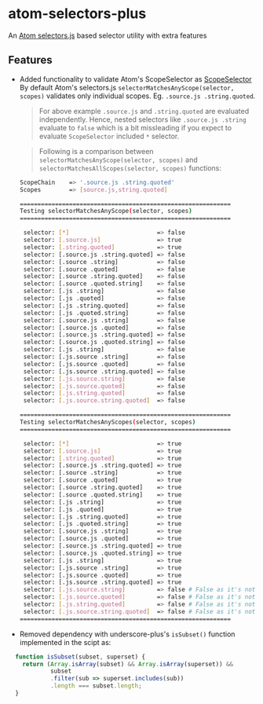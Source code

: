 # atom-selectors-plus
An [Atom selectors.js](https://github.com/atom/atom/blob/master/src/selectors.js) based selector utility with extra features

## Features  
- Added functionality to validate Atom's ScopeSelector as [ScopeSelector](https://flight-manual.atom.io/behind-atom/sections/scoped-settings-scopes-and-scope-descriptors/#scope-selectors)  
  By default Atom's selectors.js `selectorMatchesAnyScope(selector, scopes)` validates only individual scopes. Eg. `.source.js .string.quoted`.

  > For above example `.source.js` and `.string.quoted` are evaluated independently. Hence, nested selectors like `.source.js .string` evaluate to `false` which is a bit missleading if you expect to evaluate `ScopeSelector` included `*` selector.
  
  > Following is a comparison between `selectorMatchesAnyScope(selector, scopes)` and `selectorMatchesAllScopes(selector, scopes)` functions: 
  
  ```bash
  ScopeChain    => '.source.js .string.quoted'
  Scopes        => [source.js,string.quoted]

  ============================================================
  Testing selectorMatchesAnyScope(selector, scopes)
  ============================================================

   selector: [*]                         => false
   selector: [.source.js]                => true
   selector: [.string.quoted]            => true
   selector: [.source.js .string.quoted] => false
   selector: [.source .string]           => false
   selector: [.source .quoted]           => false
   selector: [.source .string.quoted]    => false
   selector: [.source .quoted.string]    => false
   selector: [.js .string]               => false
   selector: [.js .quoted]               => false
   selector: [.js .string.quoted]        => false
   selector: [.js .quoted.string]        => false
   selector: [.source.js .string]        => false
   selector: [.source.js .quoted]        => false
   selector: [.source.js .string.quoted] => false
   selector: [.source.js .quoted.string] => false
   selector: [.js .string]               => false
   selector: [.js.source .string]        => false
   selector: [.js.source .quoted]        => false
   selector: [.js.source .string.quoted] => false
   selector: [.js.source.string]         => false
   selector: [.js.source.quoted]         => false
   selector: [.js.string.quoted]         => false
   selector: [.js.source.string.quoted]  => false
  ```
  ```bash
  ============================================================
  Testing selectorMatchesAnyScopes(selector, scopes)
  ============================================================

   selector: [*]                         => true
   selector: [.source.js]                => true
   selector: [.string.quoted]            => true
   selector: [.source.js .string.quoted] => true
   selector: [.source .string]           => true
   selector: [.source .quoted]           => true
   selector: [.source .string.quoted]    => true
   selector: [.source .quoted.string]    => true
   selector: [.js .string]               => true
   selector: [.js .quoted]               => true
   selector: [.js .string.quoted]        => true
   selector: [.js .quoted.string]        => true
   selector: [.source.js .string]        => true
   selector: [.source.js .quoted]        => true
   selector: [.source.js .string.quoted] => true
   selector: [.source.js .quoted.string] => true
   selector: [.js .string]               => true
   selector: [.js.source .string]        => true
   selector: [.js.source .quoted]        => true
   selector: [.js.source .string.quoted] => true
   selector: [.js.source.string]         => false # False as it's not a valid class selector for ScopeChain
   selector: [.js.source.quoted]         => false # False as it's not a valid class selector for ScopeChain
   selector: [.js.string.quoted]         => false # False as it's not a valid class selector for ScopeChain
   selector: [.js.source.string.quoted]  => false # False as it's not a valid class selector for ScopeChain
  ============================================================
  ```
- Removed dependency with underscore-plus's `isSubset()` function implemented in the scipt as:  
```javascript
  function isSubset(subset, superset) {
    return (Array.isArray(subset) && Array.isArray(superset)) &&
            subset
            .filter(sub => superset.includes(sub))
            .length === subset.length;
  }
```